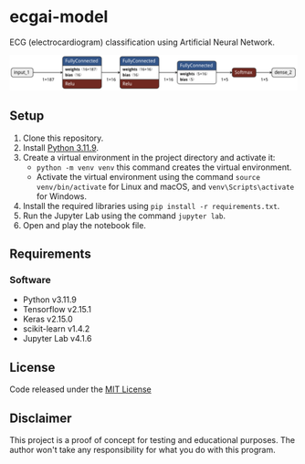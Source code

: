 # ecgai-model
ECG (electrocardiogram) classification using Artificial Neural Network.

![Model View](img/model.png)

## Setup
1. Clone this repository.
2. Install [Python 3.11.9](https://www.python.org/downloads/).
3. Create a virtual environment in the project directory and activate it:
   * `python -m venv venv` this command creates the virtual environment.
   * Activate the virtual environment using the command `source venv/bin/activate` for Linux and macOS,
and `venv\Scripts\activate` for Windows. 
5. Install the required libraries using `pip install -r requirements.txt`.
6. Run the Jupyter Lab using the command `jupyter lab`.
7. Open and play the notebook file.

## Requirements
### Software
* Python v3.11.9
* Tensorflow v2.15.1
* Keras v2.15.0
* scikit-learn v1.4.2
* Jupyter Lab v4.1.6

## License
Code released under the [MIT License](LICENSE)

## Disclaimer
This project is a proof of concept for testing and educational purposes.
The author won't take any responsibility for what you do with this program.
